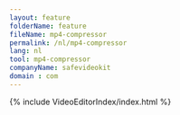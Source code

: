 ```yaml
---
layout: feature
folderName: feature
fileName: mp4-compressor
permalink: /nl/mp4-compressor
lang: nl
tool: mp4-compressor
companyName: safevideokit
domain : com
---
```


{% include VideoEditorIndex/index.html %}

   